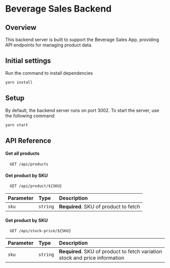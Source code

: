 # Beverage Sales Backend

## Overview

This backend server is built to support the Beverage Sales App, providing API endpoints for managing product data.

## Initial settings

Run the command to install dependencies

```bash
yarn install
```

## Setup

By default, the backend server runs on port 3002. To start the server, use the following command:

```bash
yarn start

```

## API Reference

#### Get all products

```http
  GET /api/products
```

#### Get product by SKU

```http
  GET /api/product/${SKU}
```

| Parameter | Type     | Description                           |
| :-------- | :------- | :------------------------------------ |
| `sku`     | `string` | **Required**. SKU of product to fetch |

#### Get product by SKU

```http
  GET /api/stock-price/${SKU}
```

| Parameter | Type     | Description                                                                 |
| :-------- | :------- | :-------------------------------------------------------------------------- |
| `sku`     | `string` | **Required**. SKU of product to fetch variation stock and price information |
